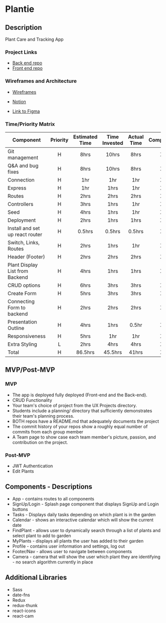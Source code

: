 # Plantie 

## Description
Plant Care and Tracking App
### Project Links
- [Back end repo](https://github.com/tony-shifflett/plantie-backend) 
- [Front end repo](https://github.com/tony-shifflett/plantie-frontend)

### Wireframes and Architecture

- [Wireframes](https://www.behance.net/gallery/116481007/Plant-Care-App-UXUI?tracking_source=search_projects_recommended)

- [Notion](https://www.notion.so/UNIT-3-PROJECT-PLANTIE-11e3f05a548c4b429ae50a2ed1e612c9)

- [Link to Figma](https://www.figma.com/file/efPjXJRB78XDCNxJ8U9M7y/Plantie-React-Architechture?node-id=0%3A1)

### Time/Priority Matrix
| Component | Priority | Estimated Time | Time Invested | Actual Time |Completed|
| --- | :---: |  :---: | :---: | :---: |:---:|
| Git management | H | 8hrs | 10hrs | 8hrs| X | 
| Q&A and bug fixes | H | 8hrs | 10hrs | 8hrs | X |
| Connection | H | 1hr | 1hr | 1hr | X |
| Express  | H | 1hr | 1hrs | 1hr | X |
| Routes | H | 2hrs | 2hrs | 2hrs | X|
| Controllers | H | 3hrs | 1hrs | 1hr | X |
| Seed | H | 4hrs | 1hrs | 1hr | X |
| Deployment | H | 2hrs | 1hrs | 1hrs |X|
| Install and set up react router | H | 0.5hrs | 0.5hrs |0.5hrs |X|
| Switch, Links, Routes | H | 2hrs | 1hrs | 1hr | X |
| Header (Footer)| H | 2hrs | 2hrs | 2hrs | X |
| Plant Display List from Backend | H | 4hrs | 1hrs | 1hrs | X |
| CRUD options | H | 6hrs | 3hrs | 3hrs | X |
| Create Form | H | 5hrs | 3hrs | 3hrs | X |
| Connecting Form to backend | H | 2hrs| 2hrs | 2hrs | X |
| Presentation Outline | H | 4hrs | 1hrs | 0.5hr | X |
| Responsiveness | H | 5hrs | 1hr | 1hr | X | 
| Extra Styling | L | 2hrs | 4hrs |  4hrs | X |
| Total | H | 86.5hrs| 45.5hrs | 41hrs |X|

## MVP/Post-MVP
### MVP
- The app is deployed fully deployed (Front-end and the Back-end).
- CRUD Functionality
- Your team's choice of project from the UX Projects directory.
- Students include a planning/ directory that sufficiently demonstrates their team's planning process.
- BOTH repos have a README.md that adequately documents the project
- The commit history of your repos show a roughly equal number of commits from each group member
- A Team page to show case each team member's picture, passion, and contribution on the project.

### Post-MVP
- JWT Authentication
- Edit Plants


## Components - Descriptions

- App - contains routes to all components
- SignUp/Login - Splash page component that displays SignUp and Login buttons
- Tasks - Displays daily tasks depending on which plant is in the garden 
- Calendar - shows an interactive calendar which will show the current date
- FindPlant - allows user to dynamically search through a list of plants and select plant to add to garden
- MyPlants - displays all plants the user has added to their garden
- Profile - contains user information and settings, log out
- Footer/Nav - allows user to navigate between components
- Camera - camera that will show the user which plant they are identifying - no search algorithm currently in place

## Additional Libraries
- Sass
- date-fns
- Redux
- redux-thunk 
- react-icons 
- react-cam

